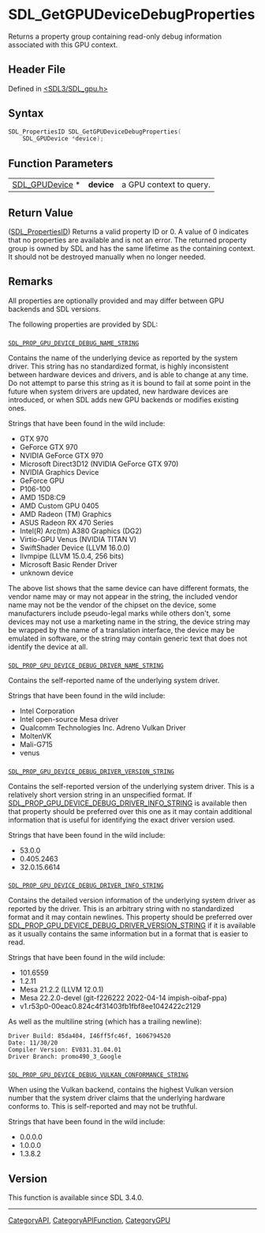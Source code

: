 # SDL_GetGPUDeviceDebugProperties

Returns a property group containing read-only debug information associated with this GPU context.

## Header File

Defined in [<SDL3/SDL_gpu.h>](https://github.com/libsdl-org/SDL/blob/main/include/SDL3/SDL_gpu.h)

## Syntax

```c
SDL_PropertiesID SDL_GetGPUDeviceDebugProperties(
    SDL_GPUDevice *device);
```

## Function Parameters

|                                  |            |                         |
| -------------------------------- | ---------- | ----------------------- |
| [SDL_GPUDevice](SDL_GPUDevice) * | **device** | a GPU context to query. |

## Return Value

([SDL_PropertiesID](SDL_PropertiesID)) Returns a valid property ID or 0. A
value of 0 indicates that no properties are available and is not an error.
The returned property group is owned by SDL and has the same lifetime as
the containing context. It should not be destroyed manually when no longer
needed.

## Remarks

All properties are optionally provided and may differ between GPU backends
and SDL versions.

The following properties are provided by SDL:

###
[`SDL_PROP_GPU_DEVICE_DEBUG_NAME_STRING`](SDL_PROP_GPU_DEVICE_DEBUG_NAME_STRING)

Contains the name of the underlying device as reported by the system
driver. This string has no standardized format, is highly inconsistent
between hardware devices and drivers, and is able to change at any time. Do
not attempt to parse this string as it is bound to fail at some point in
the future when system drivers are updated, new hardware devices are
introduced, or when SDL adds new GPU backends or modifies existing ones.

Strings that have been found in the wild include:

- GTX 970
- GeForce GTX 970
- NVIDIA GeForce GTX 970
- Microsoft Direct3D12 (NVIDIA GeForce GTX 970)
- NVIDIA Graphics Device
- GeForce GPU
- P106-100
- AMD 15D8:C9
- AMD Custom GPU 0405
- AMD Radeon (TM) Graphics
- ASUS Radeon RX 470 Series
- Intel(R) Arc(tm) A380 Graphics (DG2)
- Virtio-GPU Venus (NVIDIA TITAN V)
- SwiftShader Device (LLVM 16.0.0)
- llvmpipe (LLVM 15.0.4, 256 bits)
- Microsoft Basic Render Driver
- unknown device

The above list shows that the same device can have different formats, the
vendor name may or may not appear in the string, the included vendor name
may not be the vendor of the chipset on the device, some manufacturers
include pseudo-legal marks while others don't, some devices may not use a
marketing name in the string, the device string may be wrapped by the name
of a translation interface, the device may be emulated in software, or the
string may contain generic text that does not identify the device at all.

###
[`SDL_PROP_GPU_DEVICE_DEBUG_DRIVER_NAME_STRING`](SDL_PROP_GPU_DEVICE_DEBUG_DRIVER_NAME_STRING)

Contains the self-reported name of the underlying system driver.

Strings that have been found in the wild include:

- Intel Corporation
- Intel open-source Mesa driver
- Qualcomm Technologies Inc. Adreno Vulkan Driver
- MoltenVK
- Mali-G715
- venus

###
[`SDL_PROP_GPU_DEVICE_DEBUG_DRIVER_VERSION_STRING`](SDL_PROP_GPU_DEVICE_DEBUG_DRIVER_VERSION_STRING)

Contains the self-reported version of the underlying system driver. This is
a relatively short version string in an unspecified format. If
[SDL_PROP_GPU_DEVICE_DEBUG_DRIVER_INFO_STRING](SDL_PROP_GPU_DEVICE_DEBUG_DRIVER_INFO_STRING)
is available then that property should be preferred over this one as it may
contain additional information that is useful for identifying the exact
driver version used.

Strings that have been found in the wild include:

- 53.0.0
- 0.405.2463
- 32.0.15.6614

###
[`SDL_PROP_GPU_DEVICE_DEBUG_DRIVER_INFO_STRING`](SDL_PROP_GPU_DEVICE_DEBUG_DRIVER_INFO_STRING)

Contains the detailed version information of the underlying system driver
as reported by the driver. This is an arbitrary string with no standardized
format and it may contain newlines. This property should be preferred over
[SDL_PROP_GPU_DEVICE_DEBUG_DRIVER_VERSION_STRING](SDL_PROP_GPU_DEVICE_DEBUG_DRIVER_VERSION_STRING)
if it is available as it usually contains the same information but in a
format that is easier to read.

Strings that have been found in the wild include:

- 101.6559
- 1.2.11
- Mesa 21.2.2 (LLVM 12.0.1)
- Mesa 22.2.0-devel (git-f226222 2022-04-14 impish-oibaf-ppa)
- v1.r53p0-00eac0.824c4f31403fb1fbf8ee1042422c2129

As well as the multiline string (which has a trailing newline):

```
Driver Build: 85da404, I46ff5fc46f, 1606794520
Date: 11/30/20
Compiler Version: EV031.31.04.01
Driver Branch: promo490_3_Google
```

###
[`SDL_PROP_GPU_DEVICE_DEBUG_VULKAN_CONFORMANCE_STRING`](SDL_PROP_GPU_DEVICE_DEBUG_VULKAN_CONFORMANCE_STRING)

When using the Vulkan backend, contains the highest Vulkan version number
that the system driver claims that the underlying hardware conforms to.
This is self-reported and may not be truthful.

Strings that have been found in the wild include:

- 0.0.0.0
- 1.0.0.0
- 1.3.8.2

## Version

This function is available since SDL 3.4.0.

----
[CategoryAPI](CategoryAPI), [CategoryAPIFunction](CategoryAPIFunction), [CategoryGPU](CategoryGPU)

